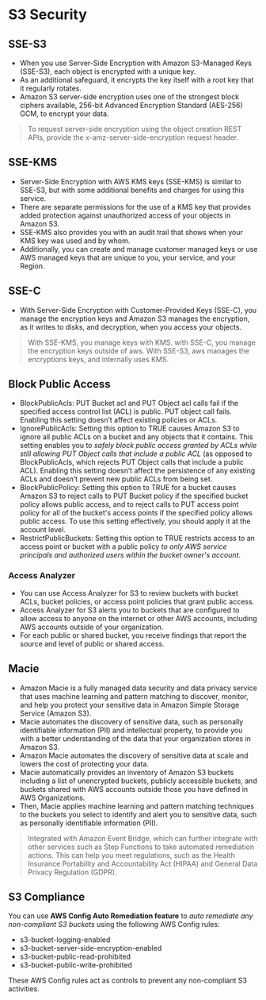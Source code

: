 # S3 Security

## SSE-S3

- When you use Server-Side Encryption with Amazon S3-Managed Keys (SSE-S3), each object is encrypted with a unique key. 
- As an additional safeguard, it encrypts the key itself with a root key that it regularly rotates. 
- Amazon S3 server-side encryption uses one of the strongest block ciphers available, 256-bit Advanced Encryption Standard (AES-256) GCM, to encrypt your data.

> To request server-side encryption using the object creation REST APIs, provide the x-amz-server-side-encryption request header. 

## SSE-KMS
- Server-Side Encryption with AWS KMS keys (SSE-KMS) is similar to SSE-S3, but with some additional benefits and charges for using this service. 
- There are separate permissions for the use of a KMS key that provides added protection against unauthorized access of your objects in Amazon S3. 
- SSE-KMS also provides you with an audit trail that shows when your KMS key was used and by whom. 
- Additionally, you can create and manage customer managed keys or use AWS managed keys that are unique to you, your service, and your Region. 

## SSE-C

- With Server-Side Encryption with Customer-Provided Keys (SSE-C), you manage the encryption keys and Amazon S3 manages the encryption, as it writes to disks, and decryption, when you access your objects.

> With SSE-KMS, you manage keys with KMS. with SSE-C, you manage the encryption keys outside of aws. With SSE-S3, aws manages the encryptions keys, and internally uses KMS.

## Block Public Access

- BlockPublicAcls: PUT Bucket acl and PUT Object acl calls fail if the specified access control list (ACL) is public. PUT object call fails. Enabling this setting doesn’t affect existing policies or ACLs.
- IgnorePublicAcls: Setting this option to TRUE causes Amazon S3 to ignore all public ACLs on a bucket and any objects that it contains. This setting enables you to _safely block public access granted by ACLs while still allowing PUT Object calls that include a public ACL_ (as opposed to BlockPublicAcls, which rejects PUT Object calls that include a public ACL). Enabling this setting doesn’t affect the persistence of any existing ACLs and doesn’t prevent new public ACLs from being set.
- BlockPublicPolicy: Setting this option to TRUE for a bucket causes Amazon S3 to reject calls to PUT Bucket policy if the specified bucket policy allows public access, and to reject calls to PUT access point policy for all of the bucket's access points if the specified policy allows public access. To use this setting effectively, you should apply it at the account level.
- RestrictPublicBuckets: Setting this option to TRUE restricts access to an access point or bucket with a public policy _to only AWS service principals and authorized users within the bucket owner's account_.

### Access Analyzer

- You can use Access Analyzer for S3 to review buckets with bucket ACLs, bucket policies, or access point policies that grant public access. 
- Access Analyzer for S3 alerts you to buckets that are configured to allow access to anyone on the internet or other AWS accounts, including AWS accounts outside of your organization. 
- For each public or shared bucket, you receive findings that report the source and level of public or shared access.

## Macie

- Amazon Macie is a fully managed data security and data privacy service that uses machine learning and pattern matching to discover, monitor, and help you protect your sensitive data in Amazon Simple Storage Service (Amazon S3). 
- Macie automates the discovery of sensitive data, such as personally identifiable information (PII) and intellectual property, to provide you with a better understanding of the data that your organization stores in Amazon S3.
- Amazon Macie automates the discovery of sensitive data at scale and lowers the cost of protecting your data. 
- Macie automatically provides an inventory of Amazon S3 buckets including a list of unencrypted buckets, publicly accessible buckets, and buckets shared with AWS accounts outside those you have defined in AWS Organizations. 
- Then, Macie applies machine learning and pattern matching techniques to the buckets you select to identify and alert you to sensitive data, such as personally identifiable information (PII).

> Integrated with Amazon Event Bridge, which can further integrate with other services such as Step Functions to take automated remediation actions.
> This can help you meet regulations, such as the Health Insurance Portability and Accountability Act (HIPAA) and General Data Privacy Regulation (GDPR).

## S3 Compliance

You can use **AWS Config Auto Remediation feature** to *auto remediate any non-compliant S3 buckets* using the following AWS Config rules:
- s3-bucket-logging-enabled
- s3-bucket-server-side-encryption-enabled
- s3-bucket-public-read-prohibited
- s3-bucket-public-write-prohibited

These AWS Config rules act as controls to prevent any non-compliant S3 activities.
